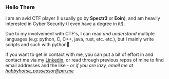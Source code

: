 ### Hello There
I am an avid CTF player (I usually go by **Spectr3** or **Eoin**), and am heavily interested in Cyber Security (I even have a degree in it!).

Due to my involvement with CTF's, I can read *and understand* multiple languages (e.g: python, C, C++, java, rust, etc. etc.), but I mainly write scripts and such with python:snake:.

If you want to get in contact with me, you can put a bit of effort in and contact me via my [Linkedin](https://linkedin.com/in/e0in), or read through previous repos of mine to find email addresses and the like -  *or if you are lazy, email me at hobbyhorse_possessor@pm.me*

<!--
**Finneyyy/Finneyyy** is a ✨ _special_ ✨ repository because its `README.md` (this file) appears on your GitHub profile.

Here are some ideas to get you started:

- 🔭 I’m currently working on ...
- 🌱 I’m currently learning ...
- 👯 I’m looking to collaborate on ...
- 🤔 I’m looking for help with ...
- 💬 Ask me about ...
- 📫 How to reach me: ...
- 😄 Pronouns: ...
- ⚡ Fun fact: ...
-->
